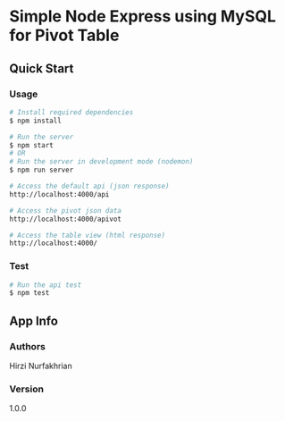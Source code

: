 # Simple Node Express using MySQL for Pivot Table

## Quick Start

### Usage

``` bash
# Install required dependencies
$ npm install
```

``` bash
# Run the server
$ npm start
# OR
# Run the server in development mode (nodemon)
$ npm run server
```

``` bash
# Access the default api (json response)
http://localhost:4000/api
```

``` bash
# Access the pivot json data
http://localhost:4000/apivot
```

``` bash
# Access the table view (html response)
http://localhost:4000/
```

### Test

``` bash
# Run the api test
$ npm test
```

## App Info

### Authors

Hirzi Nurfakhrian

### Version

1.0.0
